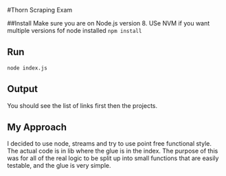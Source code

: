 #Thorn Scraping Exam

##Install
Make sure you are on Node.js version 8. USe NVM if you want multiple versions fof node installed
`npm install`

## Run
`node index.js`

## Output
You should see the list of links first then the projects.

## My Approach

I decided to use node, streams and try to use point free functional style.
The actual code is in lib where the glue is in the index.
The purpose of this was for all of the real logic to be split up into small functions that are easily testable, and the glue is very simple.